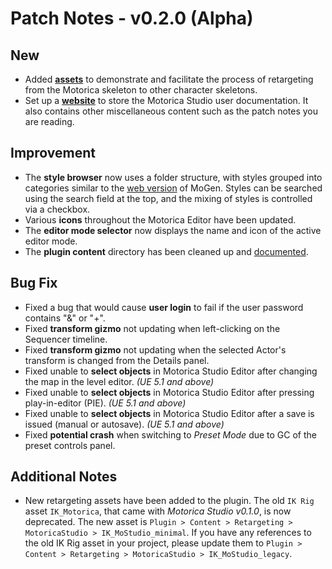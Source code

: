 # Patch Notes - v0.2.0 (Alpha)
## New
- Added [**assets**](../../user-guide/retargeting/) to demonstrate and facilitate the process of retargeting from the Motorica skeleton to other character skeletons.
- Set up a [**website**](https://motoricaai.github.io/MoStudioDocs/) to store the Motorica Studio user documentation. It also contains other miscellaneous content such as the patch notes you are reading.

## Improvement
- The **style browser** now uses a folder structure, with styles grouped into categories similar to the [web version](https://mogen.motorica.ai/) of MoGen. Styles can be searched using the search field at the top, and the mixing of styles is controlled via a checkbox.
- Various **icons** throughout the Motorica Editor have been updated.
- The **editor mode selector** now displays the name and icon of the active editor mode.
- The **plugin content** directory has been cleaned up and [documented](../../user-guide/included-assets/).

## Bug Fix
- Fixed a bug that would cause **user login** to fail if the user password contains "&" or "+".
- Fixed **transform gizmo** not updating when left-clicking on the Sequencer timeline.
- Fixed **transform gizmo** not updating when the selected Actor's transform is changed from the Details panel.
- Fixed unable to **select objects** in Motorica Studio Editor after changing the map in the level editor. *(UE 5.1 and above)*
- Fixed unable to **select objects** in Motorica Studio Editor after pressing play-in-editor (PIE). *(UE 5.1 and above)*
- Fixed unable to **select objects** in Motorica Studio Editor after a save is issued (manual or autosave). *(UE 5.1 and above)*
- Fixed **potential crash** when switching to *Preset Mode* due to GC of the preset controls panel.

## Additional Notes
- New retargeting assets have been added to the plugin. The old `IK Rig` asset `IK_Motorica`, that came with *Motorica Studio v0.1.0*, is now deprecated. The new asset is `Plugin > Content > Retargeting > MotoricaStudio > IK_MoStudio_minimal`. If you have any references to the old IK Rig asset in your project, please update them to `Plugin > Content > Retargeting > MotoricaStudio > IK_MoStudio_legacy`.
